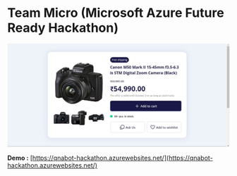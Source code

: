 # Team Micro (Microsoft Azure Future Ready Hackathon)

![IMG](https://github.com/Hrushi11/Micro/blob/main/static/assets/img.jpg?raw=true)

**Demo :** [https://qnabot-hackathon.azurewebsites.net/](https://qnabot-hackathon.azurewebsites.net/)
